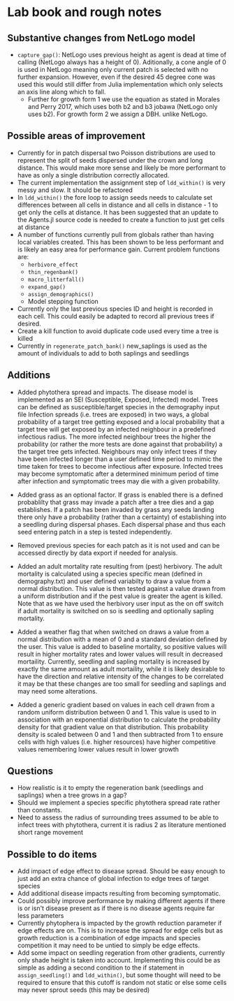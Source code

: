 # Lab book and rough notes

## Substantive changes from NetLogo model

- `capture_gap()`: NetLogo uses previous height as agent is dead at time of calling (NetLogo always has a height of 0). Aditionally, a cone angle of 0 is used in NetLogo meaning only current patch is selected with no further expansion. However, even if the desired 45 degree cone was used this would still differ from Julia implementation which only selects an axis line along which to fall.
  - Further for growth form 1 we use the equation as stated in Morales and Perry 2017, which uses both b2 and b3 jobawa (NetLogo only uses b2). For growth form 2 we assign a DBH. unlike NetLogo.

## Possible areas of improvement

- Currently for in patch dispersal two Poisson distributions are used to represent the split of seeds dispersed under the crown and long distance. This would make more sense and likely be more performant to have as only a single distribution correctly allocated.
- The current implementation the assignment step of `ldd_within()` is very messy and slow. It should be refactored
- In `ldd_within()` the fore loop to assign seeds needs to calculate set differences between all cells in distance and all cells in distance - 1 to get only the cells at distance. It has been suggested that an update to the Agents.jl source code is needed to create a function to just get cells at distance
- A number of functions currently pull from globals rather than having local variables created. This has been shown to be less performant and is likely an easy area for performance gain. Current problem functions are:
  - `herbivore_effect`
  - `thin_regenbank()`
  - `macro_litterfall()`
  - `expand_gap()`
  - `assign_demographics()`
  - Model stepping function
- Currently only the last previous species ID and height is recorded in each cell. This could easily be adapted to record all previous trees if desired.
- Create a kill function to avoid duplicate code used every time a tree is killed
- Currently in `regenerate_patch_bank()` new_saplings is used as the amount of individuals to add to both saplings and seedlings

## Additions

- Added phytothera spread and impacts. The disease model is implemented as an SEI (Susceptible, Exposed, Infected) model. Trees can be defined as susceptible/target species in the demography input file
  Infection spreads (i.e. trees are exposed) in two ways, a global probability of a target tree getting exposed and a local probability that a target tree will get exposed by an infected neighbour in a predefined infectious radius. The more infected neighbour trees the higher the probability (or rather the more tests are done against that probability) a the target tree gets infected. Neighbours may only infect trees if they have been infected longer than a user defined time period to mimic the time taken for trees to become infectious after exposure. Infected trees may become symptomatic after a determined minimum period of time after infection and symptomatic trees may die with a given probability.

- Added grass as an optional factor. If grass is enabled there is a defined probablilty that grass may invade a patch after a tree dies and a gap establishes. If a patch has been invaded by grass any seeds
  landing there only have a probability (rather than a certainty) of establishing into a seedling during dispersal phases. Each dispersal phase and thus each seed entering patch in a step is tested independently.

- Removed previous species for each patch as it is not used and can be accessed directly by data export if needed for analysis.

- Added an adult mortality rate resulting from (pest) herbivory. The adult mortality is calculated using a species specific mean (defined in demography.txt) and user defined variabilty to draw a value from a normal distribution. This value is then tested against a value drawn from a uniform distribution and if the pest value is greater the agent is killed. Note that as we have used the herbivory user input as the on off switch if adult mortality is switched on so is seedling and optionally sapling mortality.

- Added a weather flag that when switched on draws a value from a normal distribution with a mean of 0 and a standard deviation defined by the user. This value is added to baseline mortality, so positive values will result in higher mortality rates and lower values will result in decreased mortaility. Currently, seedling and sapling mortality is increased by exactly the same amount as adult mortaility, while it is likely desirable to have the direction and relative intensity of the changes to be correlated it may be that these changes are too small for seedling and saplings and may need some alterations.

- Added a generic gradient based on values in each cell drawn from a random uniform distribution between 0 and 1. This value is used to in association with an exponential distribution to calculate the probability density for that gradient value on that distribution. This probability density is scaled between 0 and 1 and then subtracted from 1 to ensure cells with high values (i.e. higher resources) have higher competitive values remembering lower values result in lower growth

## Questions

- How realistic is it to empty the regeneration bank (seedlings and saplings) when a tree grows in a gap?
- Should we implement a species specific phytothera spread rate rather than constants.
- Need to assess the radius of surrounding trees assumed to be able to infect trees with phytothera, current it is radius 2 as literature mentioned short range movement

## Possible to do items

- Add impact of edge effect to disease spread. Should be easy enough to just add an extra chance of global infection to edge trees of target species
- Add additional disease impacts resulting from becoming symptomatic.
- Could possibly improve performance by making different agents if there is or isn't disease present as if there is no disease agents require far less parameters
- Currently phytophera is impacted by the growth reduction parameter if edge effects are on. This is to increase the spread for edge cells but as growth reduction is a combination of edge impacts and species competition it may need to be untied to simply be edge effects.
- Add some impact on seedling regeration from other gradients, currently only shade height is taken into account. Implementing this could be as simple as adding a second condition to the if statement in `assign_seedling()` and `ldd_within()`, but some thought will need to be required to ensure that this cutoff is random not static or else some cells may never sprout seeds (this may be desired)
